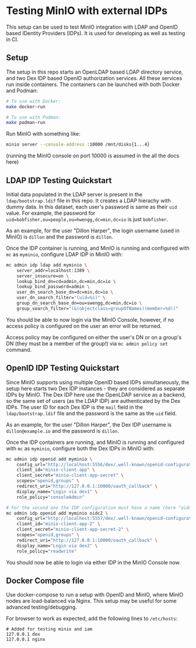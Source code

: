# Testing MinIO with external IDPs

This setup can be used to test MinIO integration with LDAP and OpenID based IDentity Providers (IDPs). It is used for developing as well as testing in CI.

## Setup

The setup in this repo starts an OpenLDAP based LDAP directory service, and two Dex IDP based OpenID authorization services. All these services run inside containers. The containers can be launched with both Docker and Podman:

``` sh
# To use with Docker:
make docker-run

# To use with Podman:
make podman-run
```

Run MinIO with something like:

``` sh
minio server --console-address :10000 /mnt/disks{1...4}
```

(running the MinIO console on port 10000 is assumed in the all the docs here)

## LDAP IDP Testing Quickstart

Initial data populated in the LDAP server is present in the `ldap/bootstrap.ldif` file in this repo. It creates a LDAP hierachy with dummy data. In this dataset, each user's password is same as their `uid` value. For example, the password for `uid=bobfisher,ou=people,ou=hwengg,dc=min,dc=io` is just `bobfisher`.

As an example, for the user "Dillon Harper", the login username (used in MinIO) is `dillon` and the password is `dillon`.

Once the IDP container is running, and MinIO is running and configured with `mc` as `myminio`, configure LDAP IDP in MinIO with:

``` sh
mc admin idp ldap add myminio \
    server_addr=localhost:1389 \
    server_insecure=on \
    lookup_bind_dn=cd=admin,dc=min,dc=io \
    lookup_bind_password=admin \
    user_dn_search_base_dn=dc=min,dc=io \
    user_dn_search_filter="(uid=%s)" \
    group_dn_search_base_dn=ou=swengg,dc=min,dc=io \
    group_search_filter="(&(objectclass=groupOfNames)(member=%d))"
```

You should be able to now login via the MinIO Console, however, if no access policy is configured on the user an error will be returned.

Access policy may be configured on either the user's DN or on a group's DN (they must be a member of the group!) via `mc admin policy set` command.

## OpenID IDP Testing Quickstart

Since MinIO supports using multiple OpenID based IDPs simultaneously, the setup here starts two Dex IDP instances - they are considered as separate IDPs by MinIO. The Dex IDP here use the OpenLDAP service as a backend, so the same set of users (as the LDAP IDP) are authenticated by the Dex IDPs. The user ID for each Dex IDP is the `mail` field in the `ldap/bootstrap.ldif` file and the password is the same as the `uid` field.

As an example, for the user "Dillon Harper", the Dex IDP username is `dillon@example.io` and the password is `dillon`.

Once the IDP containers are running, and MinIO is running and configured with `mc` as `myminio`, configure both the Dex IDPs in MinIO with:

```sh
mc admin idp openid add myminio \
    config_url="http://localhost:5556/dex/.well-known/openid-configuration" \
    client_id="minio-client-app" \
    client_secret="minio-client-app-secret" \
    scopes="openid,groups" \
    redirect_uri="http://127.0.0.1:10000/oauth_callback" \
    display_name="Login via dex1" \
    role_policy="consoleAdmin"

# For the second one the IDP configuration must have a name (here "oidc2")
mc admin idp openid add myminio oidc2 \
    config_url="http://localhost:5557/dex/.well-known/openid-configuration" \
    client_id="minio-client-app-2" \
    client_secret="minio-client-app-secret-2" \
    scopes="openid,groups" \
    redirect_uri="http://127.0.0.1:10000/oauth_callback" \
    display_name="Login via dex2" \
    role_policy="readwrite"

```

You should now be able to login via either IDP in the MinIO Console now.


## Docker Compose file

Use docker-compose to run a setup with OpenID and MinIO, where MinIO nodes are load-balanced via Nginx. This setup may be useful for some advanced testing/debugging.

For browser to work as expected, add the following lines to `/etc/hosts`:

``` text
# Added for testing minio and iam
127.0.0.1 dex
127.0.0.1 nginx
```
